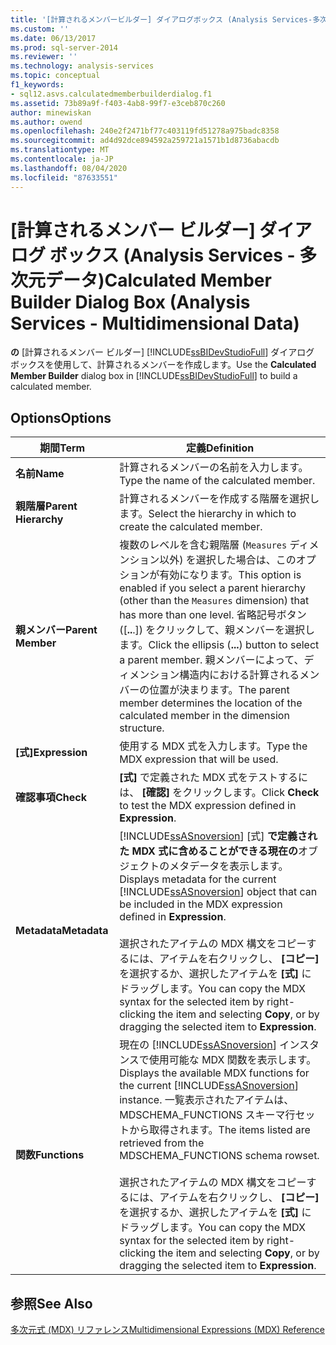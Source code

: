 ```yaml
---
title: '[計算されるメンバービルダー] ダイアログボックス (Analysis Services-多次元データ) |Microsoft Docs'
ms.custom: ''
ms.date: 06/13/2017
ms.prod: sql-server-2014
ms.reviewer: ''
ms.technology: analysis-services
ms.topic: conceptual
f1_keywords:
- sql12.asvs.calculatedmemberbuilderdialog.f1
ms.assetid: 73b89a9f-f403-4ab8-99f7-e3ceb870c260
author: minewiskan
ms.author: owend
ms.openlocfilehash: 240e2f2471bf77c403119fd51278a975badc8358
ms.sourcegitcommit: ad4d92dce894592a259721a1571b1d8736abacdb
ms.translationtype: MT
ms.contentlocale: ja-JP
ms.lasthandoff: 08/04/2020
ms.locfileid: "87633551"
---
```

# <a name="calculated-member-builder-dialog-box-analysis-services---multidimensional-data"></a><span data-ttu-id="67b8d-102">[計算されるメンバー ビルダー] ダイアログ ボックス (Analysis Services - 多次元データ)</span><span class="sxs-lookup"><span data-stu-id="67b8d-102">Calculated Member Builder Dialog Box (Analysis Services - Multidimensional Data)</span></span>
  <span data-ttu-id="67b8d-103">**の** [計算されるメンバー ビルダー] [!INCLUDE[ssBIDevStudioFull](../includes/ssbidevstudiofull-md.md)] ダイアログ ボックスを使用して、計算されるメンバーを作成します。</span><span class="sxs-lookup"><span data-stu-id="67b8d-103">Use the **Calculated Member Builder** dialog box in [!INCLUDE[ssBIDevStudioFull](../includes/ssbidevstudiofull-md.md)] to build a calculated member.</span></span>  
  
## <a name="options"></a><span data-ttu-id="67b8d-104">Options</span><span class="sxs-lookup"><span data-stu-id="67b8d-104">Options</span></span>  
  
|<span data-ttu-id="67b8d-105">期間</span><span class="sxs-lookup"><span data-stu-id="67b8d-105">Term</span></span>|<span data-ttu-id="67b8d-106">定義</span><span class="sxs-lookup"><span data-stu-id="67b8d-106">Definition</span></span>|  
|----------|----------------|  
|<span data-ttu-id="67b8d-107">**名前**</span><span class="sxs-lookup"><span data-stu-id="67b8d-107">**Name**</span></span>|<span data-ttu-id="67b8d-108">計算されるメンバーの名前を入力します。</span><span class="sxs-lookup"><span data-stu-id="67b8d-108">Type the name of the calculated member.</span></span>|  
|<span data-ttu-id="67b8d-109">**親階層**</span><span class="sxs-lookup"><span data-stu-id="67b8d-109">**Parent Hierarchy**</span></span>|<span data-ttu-id="67b8d-110">計算されるメンバーを作成する階層を選択します。</span><span class="sxs-lookup"><span data-stu-id="67b8d-110">Select the hierarchy in which to create the calculated member.</span></span>|  
|<span data-ttu-id="67b8d-111">**親メンバー**</span><span class="sxs-lookup"><span data-stu-id="67b8d-111">**Parent Member**</span></span>|<span data-ttu-id="67b8d-112">複数のレベルを含む親階層 (`Measures` ディメンション以外) を選択した場合は、このオプションが有効になります。</span><span class="sxs-lookup"><span data-stu-id="67b8d-112">This option is enabled if you select a parent hierarchy (other than the `Measures` dimension) that has more than one level.</span></span> <span data-ttu-id="67b8d-113">省略記号ボタン ([**..**.]) をクリックして、親メンバーを選択します。</span><span class="sxs-lookup"><span data-stu-id="67b8d-113">Click the ellipsis (**...**) button to select a parent member.</span></span> <span data-ttu-id="67b8d-114">親メンバーによって、ディメンション構造内における計算されるメンバーの位置が決まります。</span><span class="sxs-lookup"><span data-stu-id="67b8d-114">The parent member determines the location of the calculated member in the dimension structure.</span></span>|  
|<span data-ttu-id="67b8d-115">**[式]**</span><span class="sxs-lookup"><span data-stu-id="67b8d-115">**Expression**</span></span>|<span data-ttu-id="67b8d-116">使用する MDX 式を入力します。</span><span class="sxs-lookup"><span data-stu-id="67b8d-116">Type the MDX expression that will be used.</span></span>|  
|<span data-ttu-id="67b8d-117">**確認事項**</span><span class="sxs-lookup"><span data-stu-id="67b8d-117">**Check**</span></span>|<span data-ttu-id="67b8d-118">**[式]** で定義された MDX 式をテストするには、 **[確認]** をクリックします。</span><span class="sxs-lookup"><span data-stu-id="67b8d-118">Click **Check** to test the MDX expression defined in **Expression**.</span></span>|  
|<span data-ttu-id="67b8d-119">**Metadata**</span><span class="sxs-lookup"><span data-stu-id="67b8d-119">**Metadata**</span></span>|<span data-ttu-id="67b8d-120">[!INCLUDE[ssASnoversion](../includes/ssasnoversion-md.md)] [式] **で定義された MDX 式に含めることができる現在の**オブジェクトのメタデータを表示します。</span><span class="sxs-lookup"><span data-stu-id="67b8d-120">Displays metadata for the current [!INCLUDE[ssASnoversion](../includes/ssasnoversion-md.md)] object that can be included in the MDX expression defined in **Expression**.</span></span><br /><br /> <span data-ttu-id="67b8d-121">選択されたアイテムの MDX 構文をコピーするには、アイテムを右クリックし、 **[コピー]** を選択するか、選択したアイテムを **[式]** にドラッグします。</span><span class="sxs-lookup"><span data-stu-id="67b8d-121">You can copy the MDX syntax for the selected item by right-clicking the item and selecting **Copy**, or by dragging the selected item to **Expression**.</span></span>|  
|<span data-ttu-id="67b8d-122">**関数**</span><span class="sxs-lookup"><span data-stu-id="67b8d-122">**Functions**</span></span>|<span data-ttu-id="67b8d-123">現在の [!INCLUDE[ssASnoversion](../includes/ssasnoversion-md.md)] インスタンスで使用可能な MDX 関数を表示します。</span><span class="sxs-lookup"><span data-stu-id="67b8d-123">Displays the available MDX functions for the current [!INCLUDE[ssASnoversion](../includes/ssasnoversion-md.md)] instance.</span></span> <span data-ttu-id="67b8d-124">一覧表示されたアイテムは、MDSCHEMA_FUNCTIONS スキーマ行セットから取得されます。</span><span class="sxs-lookup"><span data-stu-id="67b8d-124">The items listed are retrieved from the MDSCHEMA_FUNCTIONS schema rowset.</span></span><br /><br /> <span data-ttu-id="67b8d-125">選択されたアイテムの MDX 構文をコピーするには、アイテムを右クリックし、 **[コピー]** を選択するか、選択したアイテムを **[式]** にドラッグします。</span><span class="sxs-lookup"><span data-stu-id="67b8d-125">You can copy the MDX syntax for the selected item by right-clicking the item and selecting **Copy**, or by dragging the selected item to **Expression**.</span></span>|  
  
## <a name="see-also"></a><span data-ttu-id="67b8d-126">参照</span><span class="sxs-lookup"><span data-stu-id="67b8d-126">See Also</span></span>  
 [<span data-ttu-id="67b8d-127">多次元式 &#40;MDX&#41; リファレンス</span><span class="sxs-lookup"><span data-stu-id="67b8d-127">Multidimensional Expressions &#40;MDX&#41; Reference</span></span>](/sql/mdx/multidimensional-expressions-mdx-reference)  
  
  
